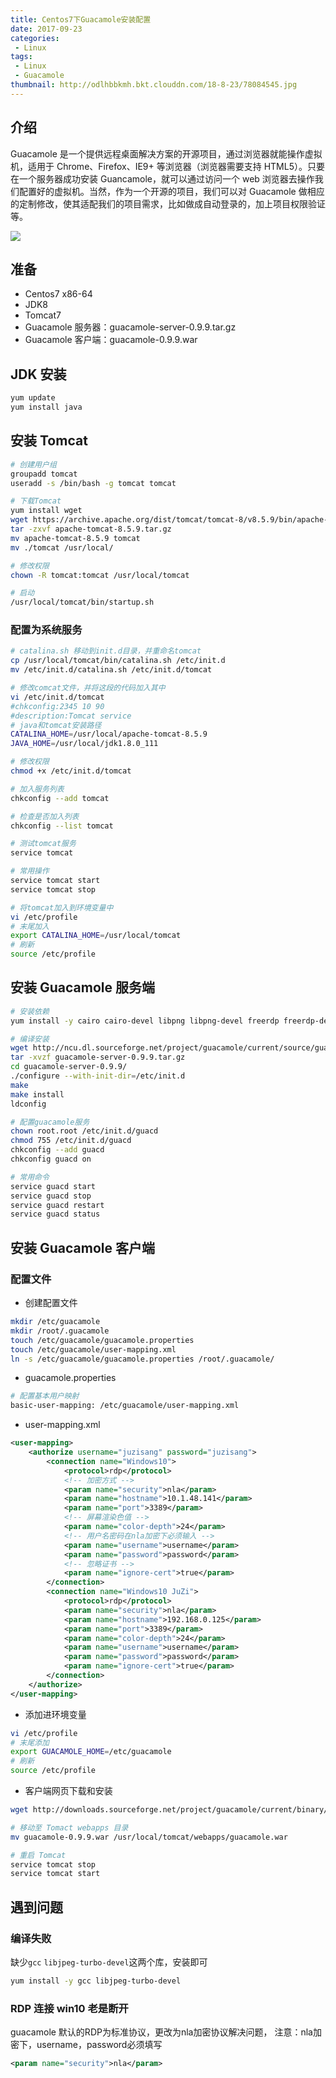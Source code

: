 ```yaml
---
title: Centos7下Guacamole安装配置
date: 2017-09-23
categories:
 - Linux
tags:
 - Linux
 - Guacamole
thumbnail: http://odlhbbkmh.bkt.clouddn.com/18-8-23/78084545.jpg
---
```


## 介绍

Guacamole 是一个提供远程桌面解决方案的开源项目，通过浏览器就能操作虚拟机，适用于 Chrome、Firefox、IE9+ 等浏览器（浏览器需要支持 HTML5）。只要在一个服务器成功安装 Guancamole，就可以通过访问一个 web 浏览器去操作我们配置好的虚拟机。当然，作为一个开源的项目，我们可以对 Guacamole 做相应的定制修改，使其适配我们的项目需求，比如做成自动登录的，加上项目权限验证等。
<!--more-->

![](http://odlhbbkmh.bkt.clouddn.com/18-8-23/78084545.jpg)

## 准备

- Centos7 x86-64
- JDK8
- Tomcat7
- Guacamole 服务器：guacamole-server-0.9.9.tar.gz
- Guacamole 客户端：guacamole-0.9.9.war

## JDK 安装

```bash
yum update
yum install java
```

## 安装 Tomcat

```bash
# 创建用户组
groupadd tomcat
useradd -s /bin/bash -g tomcat tomcat

# 下载Tomcat
yum install wget
wget https://archive.apache.org/dist/tomcat/tomcat-8/v8.5.9/bin/apache-tomcat-8.5.9.tar.gz
tar -zxvf apache-tomcat-8.5.9.tar.gz
mv apache-tomcat-8.5.9 tomcat
mv ./tomcat /usr/local/

# 修改权限
chown -R tomcat:tomcat /usr/local/tomcat

# 启动
/usr/local/tomcat/bin/startup.sh
```

### 配置为系统服务

```bash
# catalina.sh 移动到init.d目录，并重命名tomcat
cp /usr/local/tomcat/bin/catalina.sh /etc/init.d
mv /etc/init.d/catalina.sh /etc/init.d/tomcat

# 修改comcat文件，并将这段的代码加入其中
vi /etc/init.d/tomcat
#chkconfig:2345 10 90
#description:Tomcat service
# java和tomcat安装路径
CATALINA_HOME=/usr/local/apache-tomcat-8.5.9
JAVA_HOME=/usr/local/jdk1.8.0_111

# 修改权限
chmod +x /etc/init.d/tomcat

# 加入服务列表
chkconfig --add tomcat

# 检查是否加入列表
chkconfig --list tomcat

# 测试tomcat服务
service tomcat

# 常用操作
service tomcat start
service tomcat stop

# 将tomcat加入到环境变量中
vi /etc/profile
# 末尾加入
export CATALINA_HOME=/usr/local/tomcat
# 刷新
source /etc/profile
```

## 安装 Guacamole 服务端

```bash
# 安装依赖
yum install -y cairo cairo-devel libpng libpng-devel freerdp freerdp-devel pango pango-devel libssh2 libssh2-devel libtelnet libtelnet-devel libvncserver libvncserver-devel pulseaudio pulseaudio-libs pulseaudio-libs-devel openssl cd openssl-devel libvorbis libvorbis-devel uuid uuid-devel gcc libjpeg-turbo-devel

# 编译安装
wget http://ncu.dl.sourceforge.net/project/guacamole/current/source/guacamole-server-0.9.9.tar.gz
tar -xvzf guacamole-server-0.9.9.tar.gz
cd guacamole-server-0.9.9/
./configure --with-init-dir=/etc/init.d
make
make install
ldconfig

# 配置guacamole服务
chown root.root /etc/init.d/guacd
chmod 755 /etc/init.d/guacd
chkconfig --add guacd
chkconfig guacd on

# 常用命令
service guacd start
service guacd stop
service guacd restart
service guacd status
```

## 安装 Guacamole 客户端

### 配置文件

- 创建配置文件

```bash
mkdir /etc/guacamole
mkdir /root/.guacamole
touch /etc/guacamole/guacamole.properties
touch /etc/guacamole/user-mapping.xml
ln -s /etc/guacamole/guacamole.properties /root/.guacamole/
```

- guacamole.properties

```bash
# 配置基本用户映射
basic-user-mapping: /etc/guacamole/user-mapping.xml
```

- user-mapping.xml

```xml
<user-mapping>
    <authorize username="juzisang" password="juzisang">
        <connection name="Windows10">
            <protocol>rdp</protocol>
            <!-- 加密方式 -->
            <param name="security">nla</param>
            <param name="hostname">10.1.48.141</param>
            <param name="port">3389</param>
            <!-- 屏幕渲染色值 -->
            <param name="color-depth">24</param>
            <!-- 用户名密码在nla加密下必须输入 -->
            <param name="username">username</param>
            <param name="password">password</param>
            <!-- 忽略证书 -->
            <param name="ignore-cert">true</param>
        </connection>
        <connection name="Windows10 JuZi">
            <protocol>rdp</protocol>
            <param name="security">nla</param>
            <param name="hostname">192.168.0.125</param>
            <param name="port">3389</param>
            <param name="color-depth">24</param>
            <param name="username">username</param>
            <param name="password">password</param>
            <param name="ignore-cert">true</param>
        </connection>
    </authorize>
</user-mapping>
```

 - 添加进环境变量
 ```bash
 vi /etc/profile
 # 末尾添加
 export GUACAMOLE_HOME=/etc/guacamole
 # 刷新
 source /etc/profile
 ```

 - 客户端网页下载和安装
 ```bash
 wget http://downloads.sourceforge.net/project/guacamole/current/binary/guacamole-0.9.9.war

 # 移动至 Tomact webapps 目录
 mv guacamole-0.9.9.war /usr/local/tomcat/webapps/guacamole.war

 # 重启 Tomcat
 service tomcat stop
 service tomcat start
 ```

 ## 遇到问题

 ### 编译失败
 缺少`gcc` `libjpeg-turbo-devel`这两个库，安装即可
 ```bash
 yum install -y gcc libjpeg-turbo-devel
 ```

 ### RDP 连接 win10 老是断开
 guacamole 默认的RDP为标准协议，更改为nla加密协议解决问题，
 注意：nla加密下，username，password必须填写
 ```xml
 <param name="security">nla</param>
 ```
